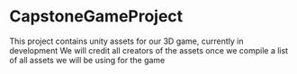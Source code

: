 # CapstoneGameProject

This project contains unity assets for our 3D game, currently in development
We will credit all creators of the assets once we compile a list of all assets we will be using for the game

